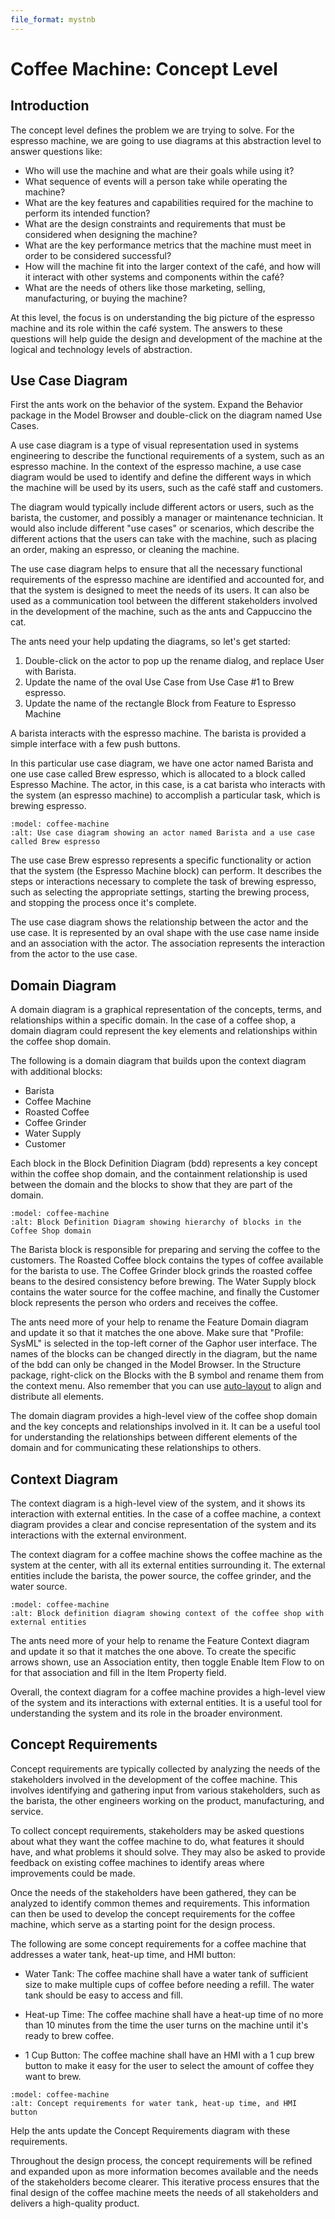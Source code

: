 ```yaml
---
file_format: mystnb
---
```


# Coffee Machine: Concept Level

## Introduction

The concept level defines the problem we are trying to solve. For the espresso
machine, we are going to use diagrams at this abstraction level to answer questions like:

- Who will use the machine and what are their goals while using it?
- What sequence of events will a person take while operating the machine?
- What are the key features and capabilities required for the machine to perform its intended function?
- What are the design constraints and requirements that must be considered when designing the machine?
- What are the key performance metrics that the machine must meet in order to be considered successful?
- How will the machine fit into the larger context of the café, and how will it
  interact with other systems and components within the café?
- What are the needs of others like those marketing, selling, manufacturing, or buying the machine?

At this level, the focus is on understanding the big picture of the espresso
machine and its role within the café system. The answers to these questions will
help guide the design and development of the machine at the logical and
technology levels of abstraction.

## Use Case Diagram

First the ants work on the behavior of the system. Expand the Behavior package
in the Model Browser and double-click on the diagram named Use Cases.

A use case diagram is a type of visual representation used in systems
engineering to describe the functional requirements of a system, such as an
espresso machine. In the context of the espresso machine, a use case diagram
would be used to identify and define the different ways in which the machine
will be used by its users, such as the café staff and customers.

The diagram would typically include different actors or users, such as the
barista, the customer, and possibly a manager or maintenance technician. It
would also include different "use cases" or scenarios, which describe the
different actions that the users can take with the machine, such as placing an
order, making an espresso, or cleaning the machine.

The use case diagram helps to ensure that all the necessary functional
requirements of the espresso machine are identified and accounted for, and that
the system is designed to meet the needs of its users. It can also be used as a
communication tool between the different stakeholders involved in the
development of the machine, such as the ants and Cappuccino the cat.

The ants need your help updating the diagrams, so let's get started:

1. Double-click on the actor to pop up the rename dialog, and replace User with
   Barista.
2. Update the name of the oval Use Case from Use Case #1 to Brew espresso.
3. Update the name of the rectangle Block from Feature to Espresso Machine

A barista interacts with the espresso machine.
The barista is provided a simple interface with a few push buttons.

In this particular use case diagram, we have one actor named Barista and one
use case called Brew espresso, which is allocated to a block called Espresso
Machine. The actor, in this case, is a cat barista who interacts with the
system (an espresso machine) to accomplish a particular task, which is brewing
espresso.

```{diagram} Use Cases
:model: coffee-machine
:alt: Use case diagram showing an actor named Barista and a use case called Brew espresso
```

The use case Brew espresso represents a specific functionality or action that
the system (the Espresso Machine block) can perform. It describes the steps or
interactions necessary to complete the task of brewing espresso, such as
selecting the appropriate settings, starting the brewing process, and stopping
the process once it's complete.

The use case diagram shows the relationship between the actor and the use case.
It is represented by an oval shape with the use case name inside and an
association with the actor. The association represents the interaction from the
actor to the use case.

## Domain Diagram

A domain diagram is a graphical representation of the concepts, terms, and
relationships within a specific domain. In the case of a coffee shop, a domain
diagram could represent the key elements and relationships within the coffee
shop domain.

The following is a domain diagram that builds upon the context diagram with
additional blocks:
- Barista
- Coffee Machine
- Roasted Coffee
- Coffee Grinder
- Water Supply
- Customer

Each block in the Block Definition Diagram (bdd) represents a key concept within the coffee shop domain, and the
containment relationship is used between the domain and the blocks to show
that they are part of the domain.

```{diagram} Espresso Domain
:model: coffee-machine
:alt: Block Definition Diagram showing hierarchy of blocks in the Coffee Shop domain
```

The Barista block is responsible for preparing and serving the coffee to the
customers. The Roasted Coffee block contains the types of coffee available for
the barista to use. The Coffee Grinder block grinds the roasted coffee beans to
the desired consistency before brewing. The Water Supply block contains the
water source for the coffee machine, and finally the Customer block represents
the person who orders and receives the coffee.

The ants need more of your help to rename the Feature Domain diagram and update it
so that it matches the one above. Make sure that "Profile: SysML" is selected in the 
top-left corner of the Gaphor user interface. The names of the blocks can be changed
directly in the diagram, but the name of the bdd can only be changed in the Model Browser.
In the Structure package, right-click on the Blocks with the B symbol and rename
them from the context menu. Also remember that you can use [auto-layout](first_model.md#adding-relations) 
to align and distribute all elements.

The domain diagram provides a high-level view of the coffee shop domain and the
key concepts and relationships involved in it. It can be a useful tool for
understanding the relationships between different elements of the domain and
for communicating these relationships to others.

## Context Diagram

The context diagram is a high-level view of the system, and it shows its
interaction with external entities. In the case of a coffee machine, a context
diagram provides a clear and concise representation of the system and its
interactions with the external environment.

The context diagram for a coffee machine shows the coffee machine as the
system at the center, with all its external entities surrounding it. The
external entities include the barista, the power source, the coffee
grinder, and the water source.

```{diagram} Espresso Context
:model: coffee-machine
:alt: Block definition diagram showing context of the coffee shop with external entities
```

The ants need more of your help to rename the Feature Context diagram and update it
so that it matches the one above. To create the specific arrows shown, use an Association 
entity, then toggle Enable Item Flow to on for that association and fill in the Item 
Property field. 

Overall, the context diagram for a coffee machine provides a high-level view of
the system and its interactions with external entities. It is a useful tool for
understanding the system and its role in the broader environment.

## Concept Requirements
Concept requirements are typically collected by analyzing the needs of the
stakeholders involved in the development of the coffee machine. This involves
identifying and gathering input from various stakeholders, such as the barista,
the other engineers working on the product, manufacturing, and service.

To collect concept requirements, stakeholders may be asked questions about what
they want the coffee machine to do, what features it should have, and what
problems it should solve. They may also be asked to provide feedback on
existing coffee machines to identify areas where improvements could be made.

Once the needs of the stakeholders have been gathered, they can be analyzed to
identify common themes and requirements. This information can then be used to
develop the concept requirements for the coffee machine, which serve as a
starting point for the design process.

The following are some concept requirements for a coffee machine that addresses
a water tank, heat-up time, and HMI button:

-  Water Tank: The coffee machine shall have a water tank of sufficient size to
   make multiple cups of coffee before needing a refill. The water tank should be
   easy to access and fill.

-  Heat-up Time: The coffee machine shall have a heat-up time of no more than 10
   minutes from the time the user turns on the machine until it's ready to brew
   coffee.

-  1 Cup Button: The coffee machine shall have an HMI with a 1 cup brew button to
   make it easy for the user to select the amount of coffee they want to brew.

```{diagram} Concept Requirements
:model: coffee-machine
:alt: Concept requirements for water tank, heat-up time, and HMI button
```

Help the ants update the Concept Requirements diagram with these
requirements.

Throughout the design process, the concept requirements will be refined and
expanded upon as more information becomes available and the needs of the
stakeholders become clearer. This iterative process ensures that the final
design of the coffee machine meets the needs of all stakeholders and delivers a
high-quality product.
